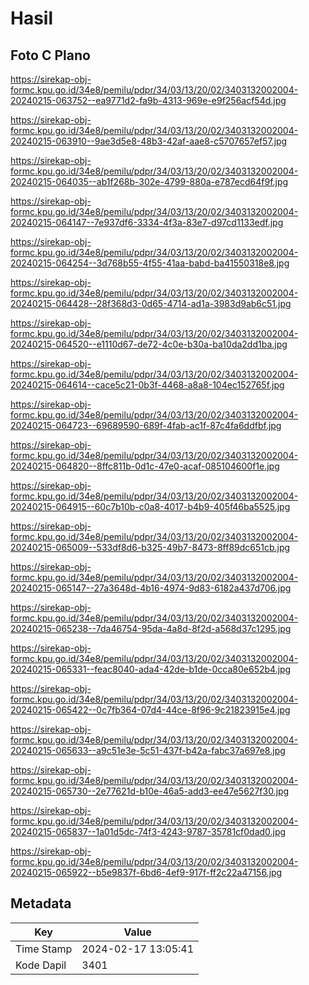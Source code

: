 # Hasil

## Foto C Plano

https://sirekap-obj-formc.kpu.go.id/34e8/pemilu/pdpr/34/03/13/20/02/3403132002004-20240215-063752--ea9771d2-fa9b-4313-969e-e9f256acf54d.jpg

https://sirekap-obj-formc.kpu.go.id/34e8/pemilu/pdpr/34/03/13/20/02/3403132002004-20240215-063910--9ae3d5e8-48b3-42af-aae8-c5707657ef57.jpg

https://sirekap-obj-formc.kpu.go.id/34e8/pemilu/pdpr/34/03/13/20/02/3403132002004-20240215-064035--ab1f268b-302e-4799-880a-e787ecd64f9f.jpg

https://sirekap-obj-formc.kpu.go.id/34e8/pemilu/pdpr/34/03/13/20/02/3403132002004-20240215-064147--7e937df6-3334-4f3a-83e7-d97cd1133edf.jpg

https://sirekap-obj-formc.kpu.go.id/34e8/pemilu/pdpr/34/03/13/20/02/3403132002004-20240215-064254--3d768b55-4f55-41aa-babd-ba41550318e8.jpg

https://sirekap-obj-formc.kpu.go.id/34e8/pemilu/pdpr/34/03/13/20/02/3403132002004-20240215-064428--28f368d3-0d65-4714-ad1a-3983d9ab6c51.jpg

https://sirekap-obj-formc.kpu.go.id/34e8/pemilu/pdpr/34/03/13/20/02/3403132002004-20240215-064520--e1110d67-de72-4c0e-b30a-ba10da2dd1ba.jpg

https://sirekap-obj-formc.kpu.go.id/34e8/pemilu/pdpr/34/03/13/20/02/3403132002004-20240215-064614--cace5c21-0b3f-4468-a8a8-104ec152765f.jpg

https://sirekap-obj-formc.kpu.go.id/34e8/pemilu/pdpr/34/03/13/20/02/3403132002004-20240215-064723--69689590-689f-4fab-ac1f-87c4fa6ddfbf.jpg

https://sirekap-obj-formc.kpu.go.id/34e8/pemilu/pdpr/34/03/13/20/02/3403132002004-20240215-064820--8ffc811b-0d1c-47e0-acaf-085104600f1e.jpg

https://sirekap-obj-formc.kpu.go.id/34e8/pemilu/pdpr/34/03/13/20/02/3403132002004-20240215-064915--60c7b10b-c0a8-4017-b4b9-405f46ba5525.jpg

https://sirekap-obj-formc.kpu.go.id/34e8/pemilu/pdpr/34/03/13/20/02/3403132002004-20240215-065009--533df8d6-b325-49b7-8473-8ff89dc651cb.jpg

https://sirekap-obj-formc.kpu.go.id/34e8/pemilu/pdpr/34/03/13/20/02/3403132002004-20240215-065147--27a3648d-4b16-4974-9d83-6182a437d706.jpg

https://sirekap-obj-formc.kpu.go.id/34e8/pemilu/pdpr/34/03/13/20/02/3403132002004-20240215-065238--7da46754-95da-4a8d-8f2d-a568d37c1295.jpg

https://sirekap-obj-formc.kpu.go.id/34e8/pemilu/pdpr/34/03/13/20/02/3403132002004-20240215-065331--feac8040-ada4-42de-b1de-0cca80e652b4.jpg

https://sirekap-obj-formc.kpu.go.id/34e8/pemilu/pdpr/34/03/13/20/02/3403132002004-20240215-065422--0c7fb364-07d4-44ce-8f96-9c21823915e4.jpg

https://sirekap-obj-formc.kpu.go.id/34e8/pemilu/pdpr/34/03/13/20/02/3403132002004-20240215-065633--a9c51e3e-5c51-437f-b42a-fabc37a697e8.jpg

https://sirekap-obj-formc.kpu.go.id/34e8/pemilu/pdpr/34/03/13/20/02/3403132002004-20240215-065730--2e77621d-b10e-46a5-add3-ee47e5627f30.jpg

https://sirekap-obj-formc.kpu.go.id/34e8/pemilu/pdpr/34/03/13/20/02/3403132002004-20240215-065837--1a01d5dc-74f3-4243-9787-35781cf0dad0.jpg

https://sirekap-obj-formc.kpu.go.id/34e8/pemilu/pdpr/34/03/13/20/02/3403132002004-20240215-065922--b5e9837f-6bd6-4ef9-917f-ff2c22a47156.jpg


## Metadata

| Key        | Value               |
| ---------- | ------------------- |
| Time Stamp | 2024-02-17 13:05:41 |
| Kode Dapil | 3401                |



